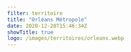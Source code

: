 ```yaml
---
filter: territoire
title: "Orléans Métropole"
date: 2020-12-28T15:46:34Z
showTitle: true
logo: /images/territoires/orleans.webp
---
```

